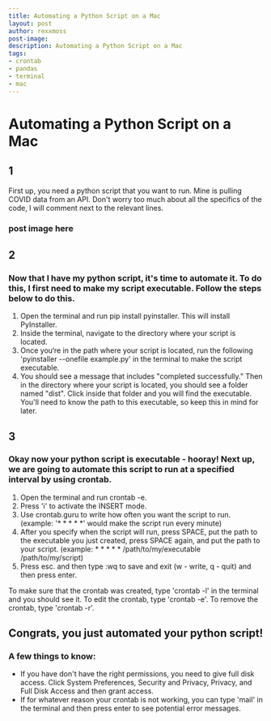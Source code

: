 ```yaml
---
title: Automating a Python Script on a Mac
layout: post
author: rexxmoss
post-image: 
description: Automating a Python Script on a Mac
tags:
- crontab
- pandas
- terminal
- mac
---
```


# Automating a Python Script on a Mac
## 1
First up, you need a python script that you want to run. Mine is pulling COVID data from an API. Don't worry too much about all the specifics of the code, I will comment next to the relevant lines.

### post image here

## 2
### Now that I have my python script, it's time to automate it. To do this, I first need to make my script executable. Follow the steps below to do this.

1. Open the terminal and run pip install pyinstaller. This will install PyInstaller.
2. Inside the terminal, navigate to the directory where your script is located.
3. Once you‘re in the path where your script is located, run the following 'pyinstaller --onefile example.py' in the terminal to make the script executable.
4. You should see a message that includes "completed successfully." Then in the directory where your script is located, you should see a folder named "dist". Click inside that folder and you will find the executable. You'll need to know the path to this executable, so keep this in mind for later.

## 3
### Okay now your python script is executable - hooray! Next up, we are going to automate this script to run at a specified interval by using crontab.

1. Open the terminal and run crontab -e.
2. Press 'i' to activate the INSERT mode.
3. Use crontab.guru to write how often you want the script to run.
(example: '* * * * *' would make the script run every minute)
4. After you specify when the script will run, press SPACE, put the path to the executable you just created, press SPACE again, and put the path to your script.
(example: * * * * * /path/to/my/executable /path/to/my/script)
5. Press esc. and then type :wq to save and exit (w - write, q - quit) and then press enter.

To make sure that the crontab was created, type 'crontab -l' in the terminal and you should see it. To edit the crontab, type 'crontab -e'. To remove the crontab, type 'crontab -r'.

## Congrats, you just automated your python script!

### A few things to know: 
- If you have don't have the right permissions, you need to give full disk access. Click System Preferences, Security and Privacy, Privacy, and Full Disk Access and then grant access.
- If for whatever reason your crontab is not working, you can type 'mail' in the terminal and then press enter to see potential error messages.